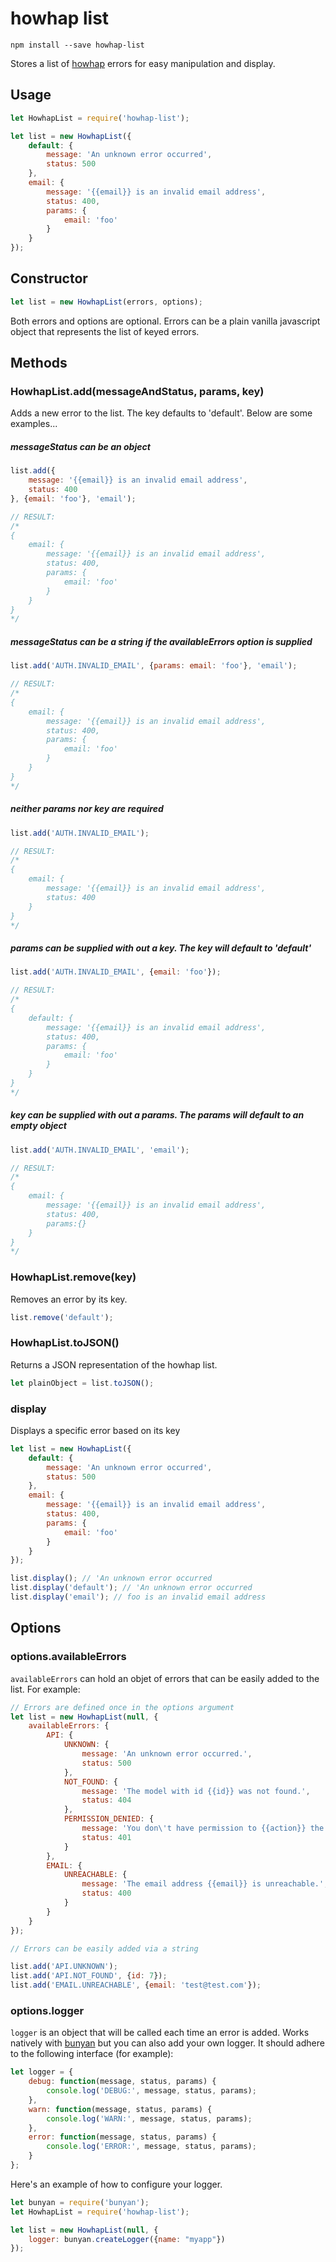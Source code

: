 # howhap list

`npm install --save howhap-list`

Stores a list of [howhap](https://github.com/alarner/howhap) errors for easy manipulation and display.

## Usage

```js
let HowhapList = require('howhap-list');

let list = new HowhapList({
	default: {
		message: 'An unknown error occurred',
		status: 500
	},
	email: {
		message: '{{email}} is an invalid email address',
		status: 400,
		params: {
			email: 'foo'
		}
	}
});
```

## Constructor

```js
let list = new HowhapList(errors, options);
```

Both errors and options are optional. Errors can be a plain vanilla javascript object that represents the list of keyed errors.

## Methods

### HowhapList.add(messageAndStatus, params, key)

Adds a new error to the list. The key defaults to 'default'. Below are some examples...

##### messageStatus can be an object
```js
list.add({
	message: '{{email}} is an invalid email address',
	status: 400
}, {email: 'foo'}, 'email');

// RESULT:
/*
{
	email: {
		message: '{{email}} is an invalid email address',
		status: 400,
		params: {
			email: 'foo'
		}
	}
}
*/
```

##### messageStatus can be a string if the availableErrors option is supplied
```js
list.add('AUTH.INVALID_EMAIL', {params: email: 'foo'}, 'email');

// RESULT:
/*
{
	email: {
		message: '{{email}} is an invalid email address',
		status: 400,
		params: {
			email: 'foo'
		}
	}
}
*/
```

##### neither params nor key are required
```js
list.add('AUTH.INVALID_EMAIL');

// RESULT:
/*
{
	email: {
		message: '{{email}} is an invalid email address',
		status: 400
	}
}
*/
```

##### params can be supplied with out a key. The key will default to 'default'
```js
list.add('AUTH.INVALID_EMAIL', {email: 'foo'});

// RESULT:
/*
{
	default: {
		message: '{{email}} is an invalid email address',
		status: 400,
		params: {
			email: 'foo'
		}
	}
}
*/
```

##### key can be supplied with out a params. The params will default to an empty object
```js
list.add('AUTH.INVALID_EMAIL', 'email');

// RESULT:
/*
{
	email: {
		message: '{{email}} is an invalid email address',
		status: 400,
        params:{}
	}
}
*/
```

### HowhapList.remove(key)

Removes an error by its key.

```js
list.remove('default');
```

### HowhapList.toJSON()

Returns a JSON representation of the howhap list.

```js
let plainObject = list.toJSON();
```

### display

Displays a specific error based on its key

```js
let list = new HowhapList({
	default: {
		message: 'An unknown error occurred',
		status: 500
	},
	email: {
		message: '{{email}} is an invalid email address',
		status: 400,
		params: {
			email: 'foo'
		}
	}
});

list.display(); // 'An unknown error occurred
list.display('default'); // 'An unknown error occurred
list.display('email'); // foo is an invalid email address
```

## Options

### options.availableErrors

`availableErrors` can hold an objet of errors that can be easily added to the list. For example:

```js
// Errors are defined once in the options argument
let list = new HowhapList(null, {
	availableErrors: {
    	API: {
        	UNKNOWN: {
            	message: 'An unknown error occurred.',
                status: 500
            },
        	NOT_FOUND: {
            	message: 'The model with id {{id}} was not found.',
                status: 404
            },
            PERMISSION_DENIED: {
            	message: 'You don\'t have permission to {{action}} the resource {{resource}}',
                status: 401
            }
        },
        EMAIL: {
        	UNREACHABLE: {
            	message: 'The email address {{email}} is unreachable.',
                status: 400
            }
        }
    }
});

// Errors can be easily added via a string

list.add('API.UNKNOWN');
list.add('API.NOT_FOUND', {id: 7});
list.add('EMAIL.UNREACHABLE', {email: 'test@test.com'});
```

### options.logger

`logger` is an object that will be called each time an error is added. Works natively with [bunyan](https://github.com/trentm/node-bunyan) but you can also add your own logger. It should adhere to the following interface (for example):

```js
let logger = {
	debug: function(message, status, params) {
    	console.log('DEBUG:', message, status, params);
    },
    warn: function(message, status, params) {
    	console.log('WARN:', message, status, params);
    },
    error: function(message, status, params) {
    	console.log('ERROR:', message, status, params);
    }
};
```

Here's an example of how to configure your logger.

```js
let bunyan = require('bunyan');
let HowhapList = require('howhap-list');

let list = new HowhapList(null, {
	logger: bunyan.createLogger({name: "myapp"})
});
```